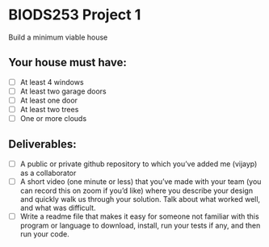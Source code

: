 # BIODS253 Project 1
Build a minimum viable house 


## Your house must have:
- [ ] At least 4 windows
- [ ] At least two garage doors
- [ ] At least one door
- [ ] At least two trees
- [ ] One or more clouds

## Deliverables:
- [ ] A public or private github repository to which you’ve added me (vijayp) as a collaborator
- [ ] A short video (one minute or less) that you’ve made with your team (you can record this on zoom if you’d like) where you describe your design and quickly walk us through your solution.  Talk about what worked well, and what was difficult.
- [ ] Write a readme file that makes it easy for someone not familiar with this program or language to download, install, run your tests if any, and then run your code.
